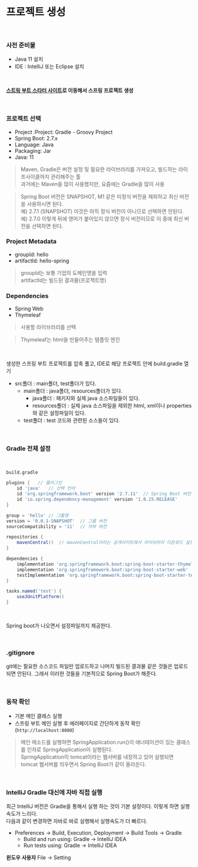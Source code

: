 # 프로젝트 생성

</br>

### 사전 준비물

- Java 11 설치
- IDE : IntelliJ 또는 Eclipse 설치

</br>

**[스트링 부트 스타터 사이트](https://start.spring.io)로 이동해서 스프링 프로젝트 생성**

</br>

### 프로젝트 선택

- Project :Project: Gradle - Groovy Project
- Spring Boot: 2.7.x
- Language: Java
- Packaging: Jar
- Java: 11

> Maven, Gradle은 버전 설정 및 필요한 라이브러리를 가져오고, 빌드하는 라이프사이클까지 관리해주는 툴   
> 과거에는 Maven을 많이 사용했지만, 요즘에는 Gradle을 많이 사용

> Spring Boot 버전은 SNAPSHOT, M1 같은 미정식 버전을 제외하고 최신 버전을 사용하시면 된다.   
> 예) 2.7.1 (SNAPSHOT) 이것은 아직 정식 버전이 아니므로 선택하면 안된다.   
> 예) 2.7.0 이렇게 뒤에 영어가 붙어있지 않으면 정식 버전이므로 이 중에 최신 버전을 선택하면 된다.

### Project Metadata

- groupId: hello
- artifactId: hello-spring

> groupId는 보통 기업의 도메인명을 입력   
> artifactId는 빌드된 결과물(프로젝트명)

### Dependencies

- Spring Web
- Thymeleaf

> 사용할 라이브러리를 선택

> Thymeleaf는 html을 만들어주는 템플릿 엔진

</br>

생성한 스프링 부트 프로젝트를 압축 풀고, IDE로 해당 프로젝트 안에 build.gradle 열기

- src폴더 : main폴더, test폴더가 있다.
    - main폴더 : java폴더, resources폴더가 있다.
        - java폴더 : 패키지와 실제 java 소스파일들이 있다.
        - resources폴더 : 실제 java 소스파일을 제외한 html, xml이나 properties와 같은 설정파일이 있다.
    - test폴더 : test 코드와 관련된 소스들이 있다.

</br>

### Gradle 전체 설정

</br>

`build.gradle`

``` gradle
plugins {	// 플러그인
	id 'java'	// 선택 언어
	id 'org.springframework.boot' version '2.7.11'	// Spring Boot 버전
	id 'io.spring.dependency-management' version '1.0.15.RELEASE'
}

group = 'hello'	// 그룹명
version = '0.0.1-SNAPSHOT'	// 그룹 버전
sourceCompatibility = '11'	// 자바 버전

repositories {
	mavenCentral()	// mavenCentral이라는 공개사이트에서 라이브러리 다운로드 설정
}

dependencies {
	implementation 'org.springframework.boot:spring-boot-starter-thymeleaf'	// thymeleaf 라이브러리
	implementation 'org.springframework.boot:spring-boot-starter-web'	// web 라이브러리
	testImplementation 'org.springframework.boot:spring-boot-starter-test'	// junit5 test 라이브러리
}

tasks.named('test') {
	useJUnitPlatform()
}
```

</br>

Spring boot가 나오면서 설정파일까지 제공한다. 

</br>

### .gitignore

git에는 필요한 소스코드 파일만 업로드하고 나머지 빌드된 결과물 같은 것들은 업로드되면 안된다. 그래서 이러한 것들을 기본적으로 Spring Boot가 해준다.

</br>

### 동작 확인

- 기본 메인 클래스 실행
- 스프링 부트 메인 실행 후 에러페이지로 간단하게 동작 확인(`http://localhost:8080`)

> 메인 메소드를 실행하면 SpringApplication.run()이 애너테이션이 있는 클래스를 인자로 SpringApplication이 실행된다.   
SpringApplication이 tomcat이라는 웹서버를 내장하고 있어 실행되면 tomcat 웹서버를 띄우면서 Spring Boot가 같이 올라온다.

</br>

### IntelliJ Gradle 대신에 자바 직접 실행

최근 IntelliJ 버전은 Gradle을 통해서 실행 하는 것이 기본 설정이다. 이렇게 하면 실행속도가 느리다.   
다음과 같이 변경하면 자바로 바로 실행해서 실행속도가 더 빠르다.

- Preferences → Build, Execution, Deployment → Build Tools → Gradle
    - Build and run using: Gradle → IntelliJ IDEA
    - Run tests using: Gradle →  IntelliJ IDEA

**윈도우 사용자** File → Setting